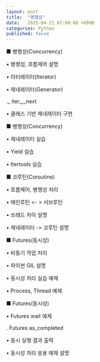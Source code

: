 ```yaml
---
layout: post
title:  "병행성"
date:   2025-04-21 07:00:00 +0900
categories: Python
published: false
---
```


■ 병행성(Concurrency)

• 병행성, 흐름제어 설명

• 이터레이터(Iterator)

• 제네레이터(Generator)

._ iter_,_next

• 클래스 기반 제네레이터 구현

■ 병행성(Concurrency)

• 제네레이터 실습

• Yield 실습

• Itertools 실습

■ 코루틴(Coroutine)

• 흐름제어, 병행성 처리

• 메인루틴 <- > 서브루틴

• 쓰레드 차이 설명

• 제네레이터 -> 코루틴 설명

■ Futures(동시성)

• 비동기 작업 처리

• 파이썬 GIL 설명

• 동시성 처리 실습 예제

• Process, Thread 예제

■ Futures(동시성)

• Futures wait 예제

. Futures as_completed

• 동시 실행 결과 출력

• 동시성 처리 응용 예제 설명